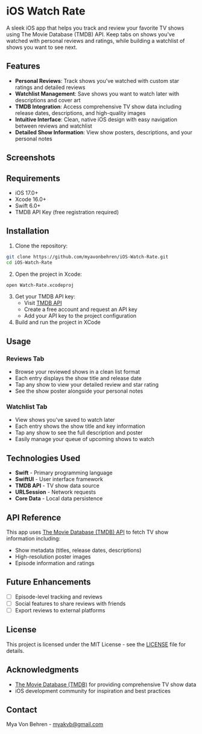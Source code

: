 # iOS Watch Rate

A sleek iOS app that helps you track and review your favorite TV shows using The Movie Database (TMDB) API. Keep tabs on shows you've watched with personal reviews and ratings, while building a watchlist of shows you want to see next.

## Features

- **Personal Reviews**: Track shows you've watched with custom star ratings and detailed reviews
- **Watchlist Management**: Save shows you want to watch later with descriptions and cover art
- **TMDB Integration**: Access comprehensive TV show data including release dates, descriptions, and high-quality images
- **Intuitive Interface**: Clean, native iOS design with easy navigation between reviews and watchlist
- **Detailed Show Information**: View show posters, descriptions, and your personal notes

## Screenshots



## Requirements

- iOS 17.0+
- Xcode 16.0+
- Swift 6.0+
- TMDB API Key (free registration required)

## Installation

1. Clone the repository:

```bash
git clone https://github.com/myavonbehren/iOS-Watch-Rate.git
cd iOS-Watch-Rate
```

2. Open the project in Xcode:

```bash
open Watch-Rate.xcodeproj
```

3. Get your TMDB API key:
   - Visit [TMDB API](https://www.themoviedb.org/settings/api)
   - Create a free account and request an API key
   - Add your API key to the project configuration
4. Build and run the project in XCode

## Usage

### Reviews Tab

- Browse your reviewed shows in a clean list format
- Each entry displays the show title and release date
- Tap any show to view your detailed review and star rating
- See the show poster alongside your personal notes

### Watchlist Tab

- View shows you've saved to watch later
- Each entry shows the show title and key information
- Tap any show to see the full description and poster
- Easily manage your queue of upcoming shows to watch

## Technologies Used

- **Swift** - Primary programming language
- **SwiftUI** - User interface framework
- **TMDB API** - TV show data source
- **URLSession** - Network requests
- **Core Data**  - Local data persistence

## API Reference

This app uses [The Movie Database (TMDB) API](https://www.themoviedb.org/documentation/api) to fetch TV show information including:

- Show metadata (titles, release dates, descriptions)
- High-resolution poster images
- Episode information and ratings

## Future Enhancements

- [ ] Episode-level tracking and reviews
- [ ] Social features to share reviews with friends
- [ ] Export reviews to external platforms

## License

This project is licensed under the MIT License - see the [LICENSE](https://github.com/myavonbehren/iOS-Watch-Rate/blob/main/LICENSE) file for details.

## Acknowledgments

- [The Movie Database (TMDB)](https://www.themoviedb.org/) for providing comprehensive TV show data
- iOS development community for inspiration and best practices

## Contact

Mya Von Behren - myakvb@gmail.com
